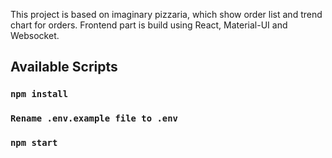 This project is based on imaginary pizzaria, which show order list and trend chart for orders.
Frontend part is build using React, Material-UI and Websocket.

## Available Scripts

### `npm install`

### `Rename .env.example file to .env`

### `npm start`


